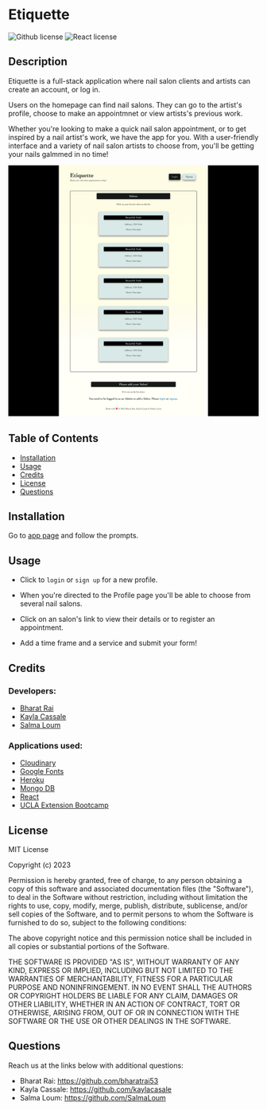 # Etiquette

![Github license](https://img.shields.io/static/v1?label=License&message=MIT&color=informational)
![React license](https://img.shields.io/static/v1?label=License&message=React&color=green)



## Description

Etiquette is a full-stack application where nail salon clients and artists can create an account, or log in.

Users on the homepage can find nail salons. They can go to the artist's profile, choose to make an appointmnet or view artists's previous work.

Whether you're looking to make a quick nail salon appointment, or to get inspired by a nail artist's work, we have the app for you. With a user-friendly interface and a variety of nail salon artists to choose from, you'll be getting your nails galmmed in no time!

![Etiquette](./images/ettiquette.gif)

## Table of Contents

- [Installation](#installation)
- [Usage](#usage)
- [Credits](#credits)
- [License](#license)
- [Questions](#questions)

## Installation

Go to [app page](https://immense-ridge-33507.herokuapp.com/) and follow the prompts.

## Usage

- Click to `login` or `sign up` for a new profile.

- When you're directed to the Profile page you'll be able to choose from several nail salons.

- Click on an salon's link to view their details or to register an appointment.

- Add a time frame and a service and submit your form!

## Credits

### Developers:

- [Bharat Rai](https://github.com/bharatrai53)
- [Kayla Cassale](https://github.com/kaylacasale)
- [Salma Loum](https://github.com/SalmaLoum)

### Applications used:


- [Cloudinary](https://cloudinary.com/documentation/upload_widget)
- [Google Fonts](https://fonts.google.com/about)
- [Heroku](https://dashboard.heroku.com/)
- [Mongo DB](https://www.mongodb.com)
- [React](www.reactjs.org)
- [UCLA Extension Bootcamp](https://www.uclaextension.edu/?gclid=Cj0KCQiAgribBhDkARIsAASA5btdbwAz8x25r3b1deoRNIGxfkPFL11rAQMuCgQ7HYiqBH8CLr9CgLoaAktlEALw_wcB&gclsrc=aw.ds)

## License

MIT License

Copyright (c) 2023

Permission is hereby granted, free of charge, to any person obtaining a copy
of this software and associated documentation files (the "Software"), to deal
in the Software without restriction, including without limitation the rights
to use, copy, modify, merge, publish, distribute, sublicense, and/or sell
copies of the Software, and to permit persons to whom the Software is
furnished to do so, subject to the following conditions:

The above copyright notice and this permission notice shall be included in all
copies or substantial portions of the Software.

THE SOFTWARE IS PROVIDED "AS IS", WITHOUT WARRANTY OF ANY KIND, EXPRESS OR
IMPLIED, INCLUDING BUT NOT LIMITED TO THE WARRANTIES OF MERCHANTABILITY,
FITNESS FOR A PARTICULAR PURPOSE AND NONINFRINGEMENT. IN NO EVENT SHALL THE
AUTHORS OR COPYRIGHT HOLDERS BE LIABLE FOR ANY CLAIM, DAMAGES OR OTHER
LIABILITY, WHETHER IN AN ACTION OF CONTRACT, TORT OR OTHERWISE, ARISING FROM,
OUT OF OR IN CONNECTION WITH THE SOFTWARE OR THE USE OR OTHER DEALINGS IN THE
SOFTWARE.

## Questions

Reach us at the links below with additional questions:

- Bharat Rai: https://github.com/bharatrai53
- Kayla Cassale: https://github.com/kaylacasale
- Salma Loum: https://github.com/SalmaLoum
